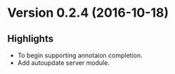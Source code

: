 # Version 0.2.4 (2016-10-18)

## Highlights

* To begin supporting annotaion completion.
* Add autoupdate server module.
